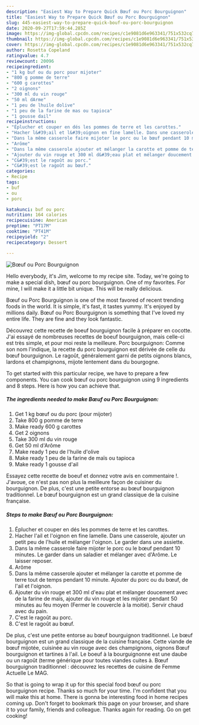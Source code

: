 ```yaml
---
description: "Easiest Way to Prepare Quick Bœuf ou Porc Bourguignon"
title: "Easiest Way to Prepare Quick Bœuf ou Porc Bourguignon"
slug: 445-easiest-way-to-prepare-quick-bouf-ou-porc-bourguignon
date: 2020-09-27T17:59:44.285Z
image: https://img-global.cpcdn.com/recipes/c1e9081d6e963341/751x532cq70/boeuf-ou-porc-bourguignon-photo-principale-de-la-recette.jpg
thumbnail: https://img-global.cpcdn.com/recipes/c1e9081d6e963341/751x532cq70/boeuf-ou-porc-bourguignon-photo-principale-de-la-recette.jpg
cover: https://img-global.cpcdn.com/recipes/c1e9081d6e963341/751x532cq70/boeuf-ou-porc-bourguignon-photo-principale-de-la-recette.jpg
author: Rosetta Copeland
ratingvalue: 4.7
reviewcount: 20096
recipeingredient:
- "1 kg buf ou du porc pour mijoter"
- "800 g pomme de terre"
- "600 g carottes"
- "2 oignons"
- "300 ml du vin rouge"
- "50 ml dArme"
- "1 peu de lhuile dolive"
- "1 peu de la farine de mas ou tapioca"
- "1 gousse dail"
recipeinstructions:
- "Éplucher et couper en dés les pommes de terre et les carottes."
- "Hacher l&#39;ail et l&#39;oignon en fine lamelle. Dans une casserole, ajouter un petit peu de l&#39;huile et mélanger l&#39;oignon. Le garder dans une assiette."
- "Dans la même casserole faire mijoter le porc ou le bœuf pendant 10 minutes. Le garder dans un saladier et mélanger avec d&#39;Arôme. Le laisser reposer."
- "Arôme"
- "Dans la même casserole ajouter et mélanger la carotte et pomme de terre tout de temps pendant 10 minute. Ajouter du porc ou du bœuf, de l&#39;ail et l&#39;oignon."
- "Ajouter du vin rouge et 300 ml d&#39;eau plat et mélanger doucement avec de la farine de maïs, ajouter du vin rouge et les mijoter pendant 50 minutes au feu moyen (Fermer le couvercle à la moitié). Servir chaud avec du pain."
- "C&#39;est le ragoût au porc."
- "C&#39;est le ragoût au bœuf."
categories:
- Recipe
tags:
- buf
- ou
- porc

katakunci: buf ou porc 
nutrition: 164 calories
recipecuisine: American
preptime: "PT17M"
cooktime: "PT41M"
recipeyield: "2"
recipecategory: Dessert

---
```



![Bœuf ou Porc Bourguignon](https://img-global.cpcdn.com/recipes/c1e9081d6e963341/751x532cq70/boeuf-ou-porc-bourguignon-photo-principale-de-la-recette.jpg)

Hello everybody, it's Jim, welcome to my recipe site. Today, we're going to make a special dish, bœuf ou porc bourguignon. One of my favorites. For mine, I will make it a little bit unique. This will be really delicious.

Bœuf ou Porc Bourguignon is one of the most favored of recent trending foods in the world. It is simple, it's fast, it tastes yummy. It's enjoyed by millions daily. Bœuf ou Porc Bourguignon is something that I've loved my entire life. They are fine and they look fantastic.

Découvrez cette recette de boeuf bourguignon facile à préparer en cocotte. J&#39;ai essayé de nombreuses recettes de boeuf bourguignon, mais celle-ci est très simple, et pour moi reste la meilleure. Porc bourguignon: Comme son nom l&#39;indique, la recette du porc bourguignon est dérivée de celle du bœuf bourguignon. Le ragoût, généralement garni de petits oignons blancs, lardons et champignons, mijote lentement dans du bourgogne.


To get started with this particular recipe, we have to prepare a few components. You can cook bœuf ou porc bourguignon using 9 ingredients and 8 steps. Here is how you can achieve that.

<!--inarticleads1-->

##### The ingredients needed to make Bœuf ou Porc Bourguignon:

1. Get 1 kg bœuf ou du porc (pour mijoter)
1. Take 800 g pomme de terre
1. Make ready 600 g carottes
1. Get 2 oignons
1. Take 300 ml du vin rouge
1. Get 50 ml d&#39;Arôme
1. Make ready 1 peu de l&#39;huile d&#39;olive
1. Make ready 1 peu de la farine de maïs ou tapioca
1. Make ready 1 gousse d&#39;ail


Essayez cette recette de boeuf et donnez votre avis en commentaire !. J&#39;avoue, ce n&#39;est pas non plus la meilleure façon de cuisiner du bourguignon. De plus, c&#39;est une petite entorse au bœuf bourguignon traditionnel. Le bœuf bourguignon est un grand classique de la cuisine française. 

<!--inarticleads2-->

##### Steps to make Bœuf ou Porc Bourguignon:

1. Éplucher et couper en dés les pommes de terre et les carottes.
1. Hacher l&#39;ail et l&#39;oignon en fine lamelle. Dans une casserole, ajouter un petit peu de l&#39;huile et mélanger l&#39;oignon. Le garder dans une assiette.
1. Dans la même casserole faire mijoter le porc ou le bœuf pendant 10 minutes. Le garder dans un saladier et mélanger avec d&#39;Arôme. Le laisser reposer.
1. Arôme
1. Dans la même casserole ajouter et mélanger la carotte et pomme de terre tout de temps pendant 10 minute. Ajouter du porc ou du bœuf, de l&#39;ail et l&#39;oignon.
1. Ajouter du vin rouge et 300 ml d&#39;eau plat et mélanger doucement avec de la farine de maïs, ajouter du vin rouge et les mijoter pendant 50 minutes au feu moyen (Fermer le couvercle à la moitié). Servir chaud avec du pain.
1. C&#39;est le ragoût au porc.
1. C&#39;est le ragoût au bœuf.


De plus, c&#39;est une petite entorse au bœuf bourguignon traditionnel. Le bœuf bourguignon est un grand classique de la cuisine française. Cette viande de bœuf mijotée, cuisinée au vin rouge avec des champignons, oignons Bœuf bourguignon et tartines à l&#39;ail. Le boeuf à la bourguignonne est une daube ou un ragoût (terme générique pour toutes viandes cuites à. Bœuf bourguignon traditionnel : découvrez les recettes de cuisine de Femme Actuelle Le MAG. 

So that is going to wrap it up for this special food bœuf ou porc bourguignon recipe. Thanks so much for your time. I'm confident that you will make this at home. There is gonna be interesting food in home recipes coming up. Don't forget to bookmark this page on your browser, and share it to your family, friends and colleague. Thanks again for reading. Go on get cooking!
